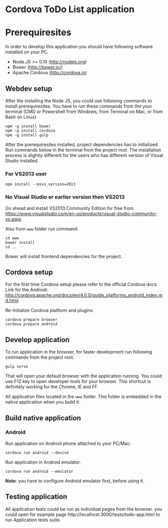 Cordova ToDo List application
===================================

# Prerequiresites
In order to develop this application you should have following software installed on your PC.

- Node.JS >= 0.10 (http://nodejs.org)
- Bower (http://bower.io/)
- Apache Cordova (http://cordova.io) 

## Webdev setup

After the installing the Node JS, you could use following commands to install prerequiresites.
You have to run these commands from the your terminal (CMD or Powershell from Windows, from Terminal on Mac, or from Bash on Linux)

    npm -g install bower
    npm -g install cordova
    npm -g install gulp
    
After the prerequiresites installed, project dependencies has to initialized. Run commands below in the terminal from the project root.
The installation process is slightly different for the users who has different version of Visual Studio installed.

### For VS2013 user 
    npm install --msvs_version=2013
    
### No Visual Studio or earlier version then VS2013
Go ahead and install VS2013 Community Edition for free from https://www.visualstudio.com/en-us/products/visual-studio-community-vs.aspx
    
Also from `www` folder run command:

    cd www
    bower install
    cd ..
    
Bower will install frontend dependencies for the project.

## Cordova setup

For the first time Cordova setup please refer to the official Cordova docs.
Link for the Android: http://cordova.apache.org/docs/en/4.0.0/guide_platforms_android_index.md.html

Re-initialize Cordova platform and plugins

    cordova prepare browser
    cordova prepare android

## Develop application
To run application in the browser, for faster development run following commands from the project root.

    gulp serve

That will open your default browser with the application running. You could use F12 key to open 
developer tools for your browser. This shortcut is definitely working for the Chrome, IE and FF.

All application files located in the `www` folder. This folder is embedded in the native application when you build it.

## Build native application

### Android 
Run application on Android phone attached to your PC/Mac:

    cordova run android --device
    
Run application in Android emulator.

    cordova run android --emulator
    
**Note**: you have to configure Android emulator first, before using it.
    
## Testing application
All application tests could be run as individual pages from the browser.
you could open for example page http://localhost:3000/tests/todo-app.html to run Application tests suite.